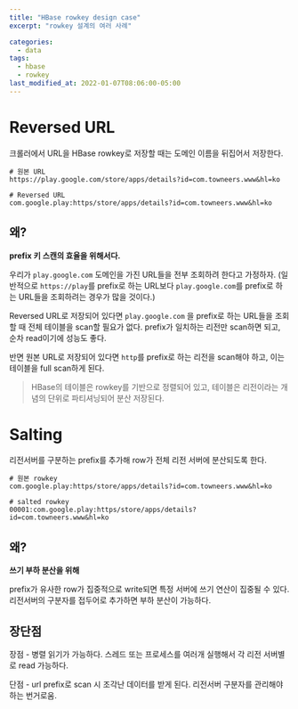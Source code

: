 ```yaml
---
title: "HBase rowkey design case"
excerpt: "rowkey 설계의 여러 사례"

categories:
  - data
tags:
  - hbase
  - rowkey
last_modified_at: 2022-01-07T08:06:00-05:00
---
```


# Reversed URL

크롤러에서 URL을 HBase rowkey로 저장할 때는 도메인 이름을 뒤집어서 저장한다.

```
# 원본 URL
https://play.google.com/store/apps/details?id=com.towneers.www&hl=ko

# Reversed URL
com.google.play:https/store/apps/details?id=com.towneers.www&hl=ko
```

## 왜?

**prefix 키 스캔의 효율을 위해서다.**

우리가 `play.google.com` 도메인을 가진 URL들을 전부 조회하려 한다고 가정하자.
(일반적으로 `https://play`를 prefix로 하는 URL보다 `play.google.com`를 prefix로 하는 URL들을 조회하려는 경우가 많을 것이다.)

Reversed URL로 저장되어 있다면 `play.google.com` 을 prefix로 하는 URL들을 조회할 때 전체 테이블을 scan할 필요가 없다. prefix가 일치하는 리전만 scan하면 되고, 순차 read이기에 성능도 좋다.

반면 원본 URL로 저장되어 있다면 `http`를 prefix로 하는 리전을 scan해야 하고, 이는 테이블을 full scan하게 된다.

> HBase의 테이블은 rowkey를 기반으로 정렬되어 있고, 테이블은 리전이라는 개념의 단위로 파티셔닝되어 분산 저장된다.

# Salting

리전서버를 구분하는 prefix를 추가해 row가 전체 리전 서버에 분산되도록 한다.

```
# 원본 rowkey
com.google.play:https/store/apps/details?id=com.towneers.www&hl=ko

# salted rowkey
00001:com.google.play:https/store/apps/details?id=com.towneers.www&hl=ko
```

## 왜?
**쓰기 부하 분산을 위해**   

prefix가 유사한 row가 집중적으로 write되면 특정 서버에 쓰기 연산이 집중될 수 있다. 리전서버의 구분자를 접두어로 추가하면 부하 분산이 가능하다.

## 장단점

장점 - 병렬 읽기가 가능하다.
스레드 또는 프로세스를 여러개 실행해서 각 리전 서버별로 read 가능하다.

단점 - url prefix로 scan 시 조각난 데이터를 받게 된다. 리전서버 구분자를 관리해야 하는 번거로움.
